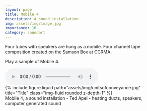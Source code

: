 ```yaml
---
layout: page
title: Mobile 4
description: A sound installation 
img: assets/img/image.jpg
importance: 10
category: soundart
---
```


Four tubes with speakers are hung as a mobile. Four channel tape composition created on the Samson Box at CCRMA.
    
Play a sample of Mobile 4.

<audio controls="controls" >
<source src="sound/mobile4.ogg" type="audio/ogg"/>
<source src="sound/mobile4.mp3" type="audio/mpeg"/>
</audio>


<div class="row">
    <div class="col-sm mt-3 mt-md-0">
        {% include figure.liquid path="assets/img/unitsofconveyance.jpg" title="Title" class="img-fluid rounded z-depth-1" %}
    </div>
</div>
<div class="caption">
    Mobile 4, a sound installation - Ted Apel - heating ducts, speakers, computer generated sound

    
</div>




